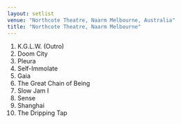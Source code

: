 ```yaml
---
layout: setlist
venue: "Northcote Theatre, Naarm Melbourne, Australia"
title: "Northcote Theatre, Naarm Melbourne"
---
```


1. K.G.L.W. (Outro)
2. Doom City
3. Pleura
4. Self-Immolate
5. Gaia
6. The Great Chain of Being
7. Slow Jam I
8. Sense 
9. Shanghai
10. The Dripping Tap

